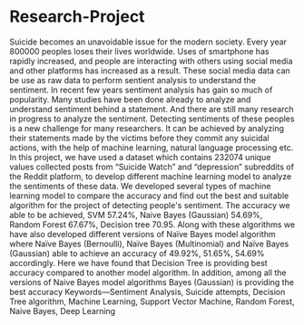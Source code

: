 # Research-Project
Suicide becomes an unavoidable issue for the modern society. Every year 800000 peoples loses their lives worldwide. Uses of smartphone has rapidly increased, and people are interacting with others using social media and other platforms has increased as a result. These social media data can be use as raw data to perform sentient analysis to understand the sentiment. In recent few years sentiment analysis has gain so much of popularity. Many studies have been done already to analyze and understand sentiment behind a statement. And there are still many research in progress to analyze the sentiment. Detecting sentiments of these peoples is a new challenge for many researchers. It can be achieved by analyzing their statements made by the victims before they commit any suicidal actions, with the help of machine learning, natural language processing etc. In this project, we have used a dataset which contains 232074 unique values collected posts from “Suicide Watch” and “depression” subreddits of the Reddit platform, to develop different machine learning model to analyze the sentiments of these data. We developed several types of machine learning model to compare the accuracy and find out the best and suitable algorithm for the project of detecting people's sentiment. The accuracy we able to be achieved, SVM 57.24%, Naive Bayes (Gaussian) 54.69%, Random Forest 67.67%, Decision tree 70.95. Along with these algorithms we have also developed different versions of Naïve Bayes model algorithm where Naïve Bayes (Bernoulli), Naïve Bayes (Multinomial) and Naïve Bayes (Gaussian) able to achieve an accuracy of 49.92%, 51.65%, 54.69% accordingly. Here we have found that Decision Tree is providing best accuracy compared to another model algorithm. In addition, among all the versions of Naive Bayes model algorithms Bayes (Gaussian) is providing the best accuracy
Keywords—Sentiment Analysis, Suicide attempts, Decision Tree algorithm, Machine Learning, Support Vector Machine, Random Forest, Naive Bayes, Deep Learning
